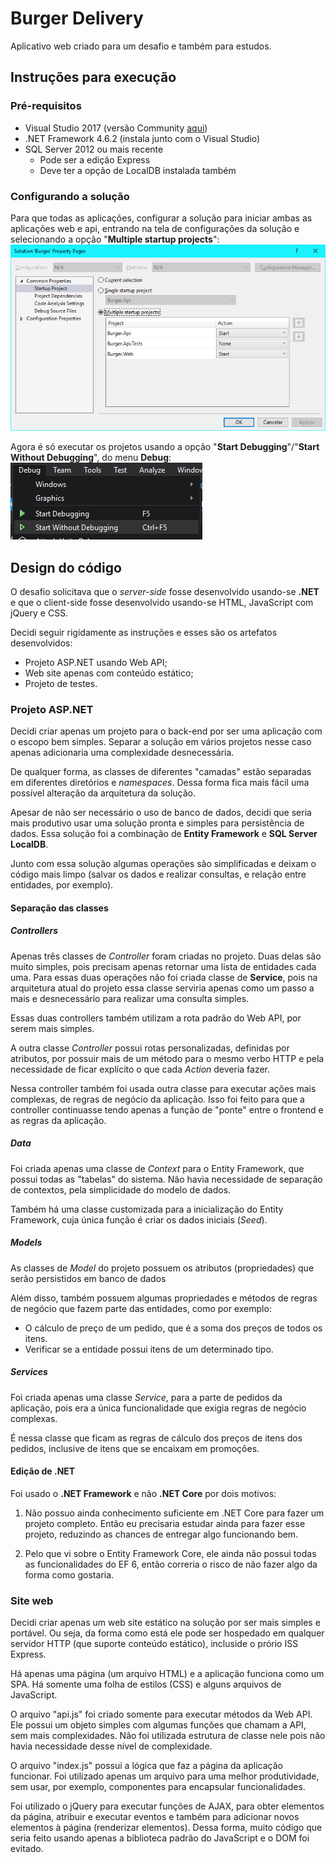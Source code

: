 # Burger Delivery
Aplicativo web criado para um desafio e também para estudos.

## Instruções para execução

### Pré-requisitos

* Visual Studio 2017 (versão Community [aqui](https://www.visualstudio.com/vs/community/))
* .NET Framework 4.6.2 (instala junto com o Visual Studio)
* SQL Server 2012 ou mais recente
  * Pode ser a edição Express
  * Deve ter a opção de LocalDB instalada também

### Configurando a solução

Para que todas as aplicações, configurar a solução para iniciar ambas as
aplicações web e api, entrando na tela de configurações da solução e
selecionando a opção "**Multiple startup projects**":
![Configuração da solução](content/solution.png)

Agora é só executar os projetos usando a opção "**Start Debugging**"/"**Start
Without Debugging**", do menu **Debug**:
![Executar projetos](content/start-projects.png)


## Design do código

O desafio solicitava que o *server-side* fosse desenvolvido usando-se **.NET**
e que o client-side fosse desenvolvido usando-se HTML, JavaScript com jQuery e
CSS.

Decidi seguir rigidamente as instruções e esses são os artefatos desenvolvidos:

  * Projeto ASP.NET usando Web API;
  * Web site apenas com conteúdo estático;
  * Projeto de testes.

### Projeto ASP.NET

Decidi criar apenas um projeto para o back-end por ser uma aplicação com o
escopo bem simples. Separar a solução em vários projetos nesse caso apenas
adicionaria uma complexidade desnecessária.

De qualquer forma, as classes de diferentes "camadas" estão separadas em
diferentes diretórios e *namespaces*. Dessa forma fica mais fácil uma possível
alteração da arquitetura da solução.

Apesar de não ser necessário o uso de banco de dados, decidi que seria mais
produtivo usar uma solução pronta e simples para persistência de dados. Essa
solução foi a combinação de **Entity Framework** e **SQL Server LocalDB**.

Junto com essa solução algumas operações são simplificadas e deixam o código
mais limpo (salvar os dados e realizar consultas, e relação entre entidades, por
exemplo).

#### Separação das classes

##### Controllers

Apenas três classes de *Controller* foram criadas no projeto. Duas delas são
muito simples, pois precisam apenas retornar uma lista de entidades cada uma.
Para essas duas operações não foi criada classe de **Service**, pois na
arquitetura atual do projeto essa classe serviria apenas como um passo a mais
e desnecessário para realizar uma consulta simples.

Essas duas controllers também utilizam a rota padrão do Web API, por serem mais
simples.

A outra classe *Controller* possui rotas personalizadas, definidas por
atributos, por possuir mais de um método para o mesmo verbo HTTP e pela
necessidade de ficar explícito o que cada *Action* deveria fazer.

Nessa controller também foi usada outra classe para executar ações mais
complexas, de regras de negócio da aplicação. Isso foi feito para que a
controller continuasse tendo apenas a função de "ponte" entre o frontend e as
regras da aplicação.

##### Data

Foi criada apenas uma classe de *Context* para o Entity Framework, que possui
todas as "tabelas" do sistema. Não havia necessidade de separação de contextos,
pela simplicidade do modelo de dados.

Também há uma classe customizada para a inicialização do Entity Framework, cuja
única função é criar os dados iniciais (*Seed*).

##### Models

As classes de *Model* do projeto possuem os atributos (propriedades) que serão
persistidos em banco de dados

Além disso, também possuem algumas propriedades e métodos de regras de negócio
que fazem parte das entidades, como por exemplo:
- O cálculo de preço de um pedido, que é a soma dos preços de todos os itens.
- Verificar se a entidade possui itens de um determinado tipo.

##### Services

Foi criada apenas uma classe *Service*, para a parte de pedidos da aplicação,
pois era a única funcionalidade que exigia regras de negócio complexas.

É nessa classe que ficam as regras de cálculo dos preços de itens dos pedidos,
inclusive de itens que se encaixam em promoções.


#### Edição de .NET

Foi usado o **.NET Framework** e não **.NET Core** por dois motivos:

1. Não possuo ainda conhecimento suficiente em .NET Core para fazer um projeto
   completo. Então eu precisaria estudar ainda para fazer esse projeto,
   reduzindo as chances de entregar algo funcionando bem.

2. Pelo que vi sobre o Entity Framework Core, ele ainda não possui todas as
   funcionalidades do EF 6, então correria o risco de não fazer algo da forma
   como gostaria.


### Site web

Decidi criar apenas um web site estático na solução por ser mais simples e
portável. Ou seja, da forma como está ele pode ser hospedado em qualquer
servidor HTTP (que suporte conteúdo estático), incluside o prório ISS Express.

Há apenas uma página (um arquivo HTML) e a aplicação funciona como um SPA. Há
somente uma folha de estilos (CSS) e alguns arquivos de JavaScript.

O arquivo "api.js" foi criado somente para executar métodos da Web API. Ele
possui um objeto simples com algumas funções que chamam a API, sem mais
complexidades. Não foi utilizada estrutura de classe nele pois não havia
necessidade desse nível de complexidade.

O arquivo "index.js" possui a lógica que faz a página da aplicação funcionar.
Foi utilizado apenas um arquivo para uma melhor produtividade, sem usar, por
exemplo, componentes para encapsular funcionalidades.

Foi utilizado o jQuery para executar funções de AJAX, para obter elementos da
página, atribuir e executar eventos e também para adicionar novos elementos à
página (renderizar elementos). Dessa forma, muito código que seria feito usando
apenas a biblioteca padrão do JavaScript e o DOM foi evitado.
